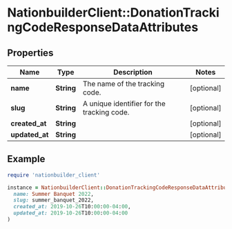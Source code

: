 # NationbuilderClient::DonationTrackingCodeResponseDataAttributes

## Properties

| Name | Type | Description | Notes |
| ---- | ---- | ----------- | ----- |
| **name** | **String** | The name of the tracking code. | [optional] |
| **slug** | **String** | A unique identifier for the tracking code. | [optional] |
| **created_at** | **String** |  | [optional] |
| **updated_at** | **String** |  | [optional] |

## Example

```ruby
require 'nationbuilder_client'

instance = NationbuilderClient::DonationTrackingCodeResponseDataAttributes.new(
  name: Summer Banquet 2022,
  slug: summer_banquet_2022,
  created_at: 2019-10-26T10:00:00-04:00,
  updated_at: 2019-10-26T10:00:00-04:00
)
```

